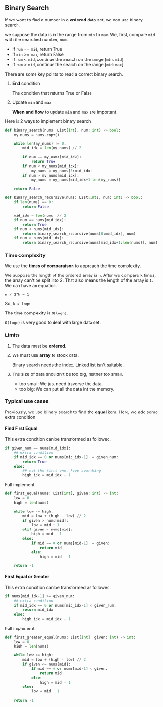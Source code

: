 ## Binary Search

If we want to find a number in a **ordered** data set, we can use binary search. 

we suppose the data is in the range from `min` to `max`. We, first, compare `mid` with the searched number, `num`.

- If `num` == `mid`, return True
- If `min` >= `max`, return False
- If `num` < `mid`, continue the search on the range [`min`: `mid`]
- If `num` > `mid`, continue the search on the range [`mid`: `max`]


There are some key points to read a correct binary search.

1. **End** condition

   The condition that returns True or False

2. Update `min` and `max`

   **When and How** to update `min` and `max` are important.


Here is 2 ways to implement binary search.

```python
def binary_search(nums: List[int], num: int) -> bool:
    my_nums = nums.copy()

    while len(my_nums) != 0:
        mid_idx = len(my_nums) // 2
        
        if num == my_nums[mid_idx]:
            return True
        if num < my_nums[mid_idx]:
            my_nums = my_nums[0:mid_idx]
        if num > my_nums[mid_idx]:
            my_nums = my_nums[mid_idx+1:len(my_nums)]
    
    return False

def binary_search_recursive(nums: List[int], num: int) -> bool:
    if len(nums) == 0:
        return False

    mid_idx = len(nums) // 2
    if num == nums[mid_idx]:
        return True
    if num < nums[mid_idx]:
        return binary_search_recursive(nums[0:mid_idx], num)
    if num > nums[mid_idx]:
        return binary_search_recursive(nums[mid_idx+1:len(nums)], num)
```

### Time complexity

We use the **times of comparaison** to approach the time complexity.

We suppose the length of the ordered array is `n`. After we compare `k` times, the array can't be split into 2. That also means the length of the array is `1`. We can have an equation.

```
n / 2^k = 1
```

So, `k = logn`

The time complexity is `O(logn)`.

`O(logn)` is very good to deal with large data set.

### Limits

1. The data must be **ordered**.

2. We must use **array** to stock data.
   
   Binary search needs the index. Linked list isn't suitable.

3. The size of data shouldn't be too big, neither too small.

    - too small: We just need traverse the data.
    - too big: We can put all the data int the memory.

### Typical use cases

Previously, we use biinary search to find the **equal** item. Here, we add some extra condition.

#### Find First Equal

This extra condition can be transformed as followed.

```python
if given_num == nums[mid_idx]:
    ## extra condition
    if mid_idx == 0 or nums[mid_idx-1] != given_num:
        return True
    else:
        ## not the first one, keep searching
        high_idx = mid_idx - 1
```

Full implement

```python
def first_equal(nums: List[int], given: int) -> int:
    low = 0
    high = len(nums)

    while low <= high:
        mid = low + (high - low) // 2
        if given > nums[mid]:
            low = mid + 1
        elif given < nums[mid]:
            high = mid - 1
        else:
            if mid == 0 or nums[mid-1] != given:
                return mid
            else:
                high = mid - 1

    return -1
```

#### First Equal or Greater

This extra condition can be transformed as followed.

```python
if nums[mid_idx-1] >= given_num:
    ## extra condition
    if mid_idx == 0 or nums[mid_idx-1] < given_num:
        return mid_idx
    else:
        high_idx = mid_idx - 1
```

Full implement

```python
def first_greater_equal(nums: List[int], given: int) -> int:
    low = 0
    high = len(nums)

    while low <= high:
        mid = low + (high - low) // 2
        if given <= nums[mid]:
            if mid == 0 or nums[mid-1] < given:
                return mid
            else:
                high = mid - 1
        else:
            low = mid + 1
    
    return -1
```
